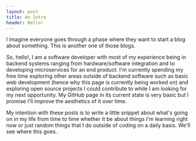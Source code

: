 ```yaml
---
layout: post
title: An Intro
header: Hello!
---
```


I imagine everyone goes through a phase where they want to start a blog about something. This is another one of those blogs.

So, hello!, I am a software developer with most of my experience being in backend systems ranging from hardware/software 
integration and to developing microservices for an end product. I'm currently spending my free time exploring other areas outside
of backend software such as basic web development (hence why this page is currently being worked on) and exploring open source
projects I could contribute to while I am looking for my next opportunity. My GitHub page in its current state is very basic but
I promise I'll improve the aesthetics of it over time.

My intention with these posts is to write a little snippet about what's going on in my life from time to time whether it be about
things I'm learning right now or just random things that I do outside of coding on a daily basis. We'll see where this goes.
